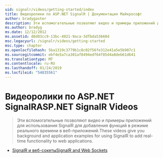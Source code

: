 ```yaml
---
uid: signalr/videos/getting-started/index
title: Видеоролики по ASP.NET SignalR | Документация Майкрософт
author: bradygaster
description: Эти вспомогательные позволяют видео и примеры приложений для использования SignalR для добавления функций в режиме реального времени в веб-приложений.
ms.author: bradyg
ms.date: 12/12/2012
ms.assetid: d8d03cc9-13bc-4921-9aca-3dfbda53660d
msc.legacyurl: /signalr/videos/getting-started
msc.type: chapter
ms.openlocfilehash: 5ba1319c3779b1c8c02f56fe312e41a5e5b907c1
ms.sourcegitcommit: ebf4e5a7ca301af8494edf64f85d4a8deb61d641
ms.translationtype: MT
ms.contentlocale: ru-RU
ms.lasthandoff: 01/24/2019
ms.locfileid: "54835561"
---
```

<a name="aspnet-signalr-videos"></a><span data-ttu-id="c0a0c-103">Видеоролики по ASP.NET SignalR</span><span class="sxs-lookup"><span data-stu-id="c0a0c-103">ASP.NET SignalR Videos</span></span>
====================
> <span data-ttu-id="c0a0c-104">Эти вспомогательные позволяют видео и примеры приложений для использования SignalR для добавления функций в режиме реального времени в веб-приложений.</span><span class="sxs-lookup"><span data-stu-id="c0a0c-104">These videos give you background and application examples for using SignalR to add real-time functionality to web applications.</span></span>


- [<span data-ttu-id="c0a0c-105">SignalR и веб-сокеты</span><span class="sxs-lookup"><span data-stu-id="c0a0c-105">SignalR and Web Sockets</span></span>](signalr-and-web-sockets.md)
